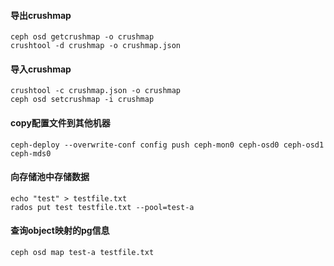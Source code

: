 #### 导出crushmap

    ceph osd getcrushmap -o crushmap
    crushtool -d crushmap -o crushmap.json

#### 导入crushmap
    
    crushtool -c crushmap.json -o crushmap
    ceph osd setcrushmap -i crushmap
    
#### copy配置文件到其他机器

    ceph-deploy --overwrite-conf config push ceph-mon0 ceph-osd0 ceph-osd1 ceph-mds0
    
#### 向存储池中存储数据

    echo "test" > testfile.txt
    rados put test testfile.txt --pool=test-a

#### 查询object映射的pg信息
    
    ceph osd map test-a testfile.txt
